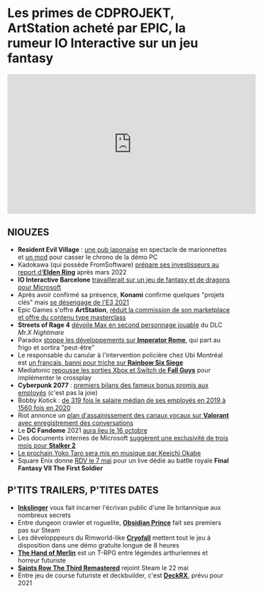 # Les primes de CDPROJEKT, ArtStation acheté par EPIC, la rumeur IO Interactive sur un jeu fantasy

<iframe width="560" height="315" src="https://www.youtube.com/embed/bvRx2EqIVdA" frameborder="0" allow="accelerometer; autoplay; clipboard-write; encrypted-media; gyroscope; picture-in-picture" allowfullscreen></iframe> 

## NIOUZES

- **Resident Evil Village** : [une pub japonaise](https://www.youtube.com/watch?v=7-Bq9nV-uHg) en spectacle de marionnettes et [un mod](https://www.gamesradar.com/heres-how-to-extend-the-60-minute-resident-evil-village-pc-demo/) pour casser le chrono de la démo PC
- Kadokawa (qui possède FromSoftware) [prépare ses investisseurs au report d'**Elden Ring**](https://www.vg247.com/2021/05/03/elden-ring-release-date-forecast-kadokawa/) après mars 2022
- **IO Interactive Barcelone** [travaillerait sur un jeu de fantasy et de dragons pour Microsoft](https://www.thegamer.com/io-interactive-dragon-fantasy-rpg-xbox/)
- Après avoir confirmé sa présence, **Konami** confirme quelques "projets clés" mais [se désengage de l'E3 2021](https://twitter.com/Konami/status/1388266921498394624)
- Epic Games s'offre **ArtStation**, [réduit la commission de son marketplace et offre du contenu type masterclass](https://www.pcgamer.com/epic-buys-artstation/)
- **Streets of Rage 4** [dévoile Max en second personnage jouable](https://www.youtube.com/watch?v=lIFAeWNgXL4) du DLC *Mr.X Nightmare*
- Paradox [stoppe les développements sur **Imperator Rome**](https://www.pcgamer.com/paradox-ceases-work-on-imperator-rome-temporarily-wont-release-anything-for-it-this-year/), qui part au frigo et sortira "peut-être"
- Le responsable du canular à l'intervention policière chez Ubi Montréal est [un français, banni pour triche sur **Rainbow Six Siege**](https://www.lapresse.ca/actualites/justice-et-faits-divers/2021-04-30/evacuation-chez-ubisoft-en-2020/fausse-prise-d-otages-vraie-vengeance.php)
- Mediatonic [repousse les sorties Xbox et Switch de **Fall Guys**](https://www.polygon.com/22411962/fall-guys-nintendo-switch-xbox-delay-cross-play-release-date) pour implémenter le crossplay
- **Cyberpunk 2077** : [premiers bilans des fameux bonus promis aux employés](https://www.bloomberg.com/news/newsletters/2021-04-30/cyberpunk-managers-still-win-big-bonuses-after-shoddy-game-launch) (c'est pas la joie)
- Bobby Kotick : [de 319 fois le salaire médian de ses employés en 2019 à 1560 fois en 2020](https://twitter.com/oscarlemaire/status/1388261013338865665)
- Riot annonce un [plan d'assainissement des canaux vocaux sur **Valorant** avec enregistrement des conversations](https://www.rockpapershotgun.com/valorant-will-start-recording-voice-chat-to-tackle-hate-speech?utm_source=feedburner&utm_medium=feed&utm_campaign=Feed%3A+RockPaperShotgun+%28Rock%2C+Paper%2C+Shotgun%29)
- Le **DC Fandome** 2021 [aura lieu le 16 octobre](https://www.thegamer.com/dc-fandome-superhero-landing-2021/)
- Des documents internes de Microsoft [suggèrent une exclusivité de trois mois pour **Stalker 2**](https://www.gamespot.com/articles/microsoft-reportedly-only-has-three-month-exclusivity-on-stalker-2/1100-6490905/)
- [Le prochain Yoko Taro sera mis en musique par Keeichi Okabe](https://www.thegamer.com/yoko-taro-keiichi-okabe-nier-next-project/)
- Square Enix donne [RDV le 7 mai](https://www.gematsu.com/2021/04/final-fantasy-vii-the-first-soldier-official-live-stream-0-set-for-may-7) pour un live dédié au battle royale **Final Fantasy VII The First Soldier**

## P'TITS TRAILERS, P'TITES DATES

- [**Inkslinger**](https://www.youtube.com/watch?v=yJEC-4f_KME) vous fait incarner l'écrivan public d'une île britannique aux nombreux secrets
- Entre dungeon crawler et roguelite, [**Obsidian Prince**](https://www.youtube.com/watch?v=9JPWNcOOMs0) fait ses premiers pas sur Steam
- Les développpeurs du Rimworld-like [**Cryofall**](https://www.youtube.com/watch?v=RajRzaVlqZ4) mettent tout le jeu à disposition dans une démo gratuite longue de 8 heures
- [**The Hand of Merlin**](https://www.youtube.com/watch?v=zvPwlH92acc) est un T-RPG entre légendes arthuriennes et horreur futuriste
- [**Saints Row The Third Remastered**](https://www.youtube.com/watch?v=_j5FAX8nEy8) rejoint Steam le 22 mai
- Entre jeu de course futuriste et deckbuilder, c'est [**DeckRX**](https://www.youtube.com/watch?v=n-GKMu617D0), prévu pour 2021
